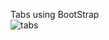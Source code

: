 Tabs using BootStrap <br>
![tabs](https://user-images.githubusercontent.com/42739909/112175484-84018b80-8bb4-11eb-86e9-26c7c35f8cb6.png)
